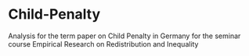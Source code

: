 # Child-Penalty
Analysis for the term paper on Child Penalty in Germany for the seminar course Empirical Research on Redistribution and Inequality
